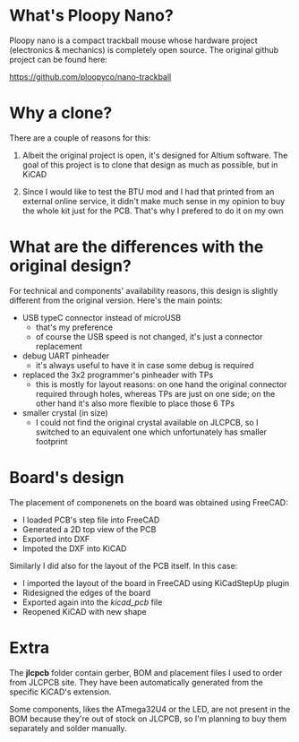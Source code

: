 # What's Ploopy Nano?

Ploopy nano is a compact trackball mouse whose hardware project (electronics & mechanics) is completely open source. The original github project can be found here:

<https://github.com/ploopyco/nano-trackball>

# Why a clone?

There are a couple of reasons for this:

1. Albeit the original project is open, it's designed for Altium software. The goal of this project is to clone that design as much as possible, but in KiCAD

1. Since I would like to test the BTU mod and I had that printed from an external online service, it didn't make much sense in my opinion to buy the whole kit just for the PCB. That's why I prefered to do it on my own

# What are the differences with the original design?

For technical and components' availability reasons, this design is slightly different from the original version. Here's the main points:

* USB typeC connector instead of microUSB
    * that's my preference
    * of course the USB speed is not changed, it's just a connector replacement
* debug UART pinheader
    * it's always useful to have it in case some debug is required
* replaced the 3x2 programmer's pinheader with TPs
    * this is mostly for layout reasons: on one hand the original connector required through holes, whereas TPs are just on one side; on the other hand it's also more flexible to place those 6 TPs
* smaller crystal (in size)
    * I could not find the original crystal available on JLCPCB, so I switched to an equivalent one which unfortunately has smaller footprint

# Board's design

The placement of componenets on the board was obtained using FreeCAD:

* I loaded PCB's step file into FreeCAD
* Generated a 2D top view of the PCB
* Exported into DXF
* Impoted the DXF into KiCAD

Similarly I did also for the layout of the PCB itself. In this case:

* I imported the layout of the board in FreeCAD using KiCadStepUp plugin
* Ridesigned the edges of the board
* Exported again into the *kicad_pcb* file
* Reopened KiCAD with new shape

# Extra

The **jlcpcb** folder contain gerber, BOM and placement files I used to order from JLCPCB site. They have been automatically generated from the specific KiCAD's extension.

Some components, likes the ATmega32U4 or the LED, are not present in the BOM because they're out of stock on JLCPCB, so I'm planning to buy them separately and solder manually.